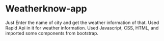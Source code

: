 # Weatherknow-app
Just Enter the name of city and get the weather information of that. Used Rapid Api in it for weather information. Used Javascript, CSS, HTML, and imported some components from bootstrap.
